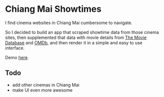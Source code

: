 # Chiang Mai Showtimes

I find cinema websites in Chiang Mai cumbersome to navigate.

So I decided to build an app that scraped showtime data from those cinema sites, then supplemented that data with movie details from [The Movie Database](https://www.themoviedb.org/) and [OMDb](http://www.omdbapi.com/), and then render it in a simple and easy to use interface.

Demo [here](http://chiangmaimovies.com).

## Todo
- add other cinemas in Chiang Mai
- make UI even more awesome
